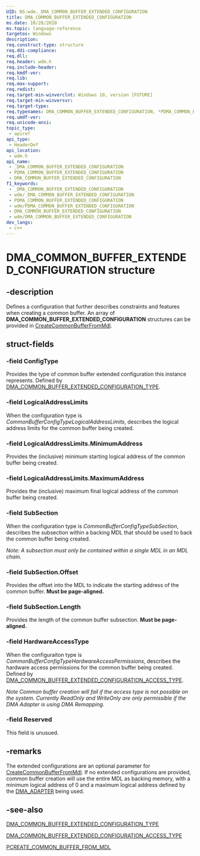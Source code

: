 ```yaml
---
UID: NS:wdm._DMA_COMMON_BUFFER_EXTENDED_CONFIGURATION
title: DMA_COMMON_BUFFER_EXTENDED_CONFIGURATION
ms.date: 10/28/2020
ms.topic: language-reference
targetos: Windows
description:
req.construct-type: structure
req.ddi-compliance:
req.dll:
req.header: wdm.h
req.include-header:
req.kmdf-ver:
req.lib:
req.max-support:
req.redist:
req.target-min-winverclnt: Windows 10, version [FUTURE]
req.target-min-winversvr:
req.target-type:
req.typenames: DMA_COMMON_BUFFER_EXTENDED_CONFIGURATION, *PDMA_COMMON_BUFFER_EXTENDED_CONFIGURATION
req.umdf-ver:
req.unicode-ansi:
topic_type:
 - apiref
api_type:
 - HeaderDef
api_location:
 - wdm.h
api_name:
 - _DMA_COMMON_BUFFER_EXTENDED_CONFIGURATION
 - PDMA_COMMON_BUFFER_EXTENDED_CONFIGURATION
 - DMA_COMMON_BUFFER_EXTENDED_CONFIGURATION
f1_keywords:
 - _DMA_COMMON_BUFFER_EXTENDED_CONFIGURATION
 - wdm/_DMA_COMMON_BUFFER_EXTENDED_CONFIGURATION
 - PDMA_COMMON_BUFFER_EXTENDED_CONFIGURATION
 - wdm/PDMA_COMMON_BUFFER_EXTENDED_CONFIGURATION
 - DMA_COMMON_BUFFER_EXTENDED_CONFIGURATION
 - wdm/DMA_COMMON_BUFFER_EXTENDED_CONFIGURATION
dev_langs:
 - c++
---
```


# DMA_COMMON_BUFFER_EXTENDED_CONFIGURATION structure

## -description

Defines a configuration that further describes constraints and features when creating a common buffer. An array of **DMA_COMMON_BUFFER_EXTENDED_CONFIGURATION** structures can be provided in [CreateCommonBufferFromMdl](nc-wdm-pcreate-common-buffer-from-mdl.md).

## struct-fields

### -field ConfigType

Provides the type of common buffer extended configuration this instance represents. Defined by [DMA_COMMON_BUFFER_EXTENDED_CONFIGURATION_TYPE](ne-wdm-_dma_common_buffer_extended_configuration_type.md).

### -field LogicalAddressLimits

When the configuration type is *CommonBufferConfigTypeLogicalAddressLimits*, describes the logical address limits for the common buffer being created.

### -field LogicalAddressLimits.MinimumAddress

Provides the (inclusive) minimum starting logical address of the common buffer being created.

### -field LogicalAddressLimits.MaximumAddress

Provides the (inclusive) maximum final logical address of the common buffer being created.

### -field SubSection

When the configuration type is *CommonBufferConfigTypeSubSection*, describes the subsection within a backing MDL that should be used to back the common buffer being created.

*Note: A subsection must only be contained within a single MDL in an MDL chain.*

### -field SubSection.Offset

Provides the offset into the MDL to indicate the starting address of the common buffer. **Must be page-aligned.**

### -field SubSection.Length

Provides the length of the common buffer subsection. **Must be page-aligned.**

### -field HardwareAccessType

When the configuraiton type is *CommonBufferConfigTypeHardwareAccessPermissions*, describes the hardware access permissions for the common buffer being created. Defined by [DMA_COMMON_BUFFER_EXTENDED_CONFIGURATION_ACCESS_TYPE](ne-wdm-_dma_common_buffer_extended_configuration_access_type.md).

*Note Common buffer creation will fail if the access type is not possible on the system. Currently ReadOnly and WriteOnly are only permissible if the DMA Adapter is using DMA Remapping.*

### -field Reserved

This field is unusued.

## -remarks

The extended configurations are an optional parameter for [CreateCommonBufferFromMdl](nc-wdm-pcreate-common-buffer-from-mdl.md). If no extended configurations are provided, common buffer creation will use the entire MDL as backing memory, with a minimum logical address of 0 and a maximum logical address defined by the [DMA_ADAPTER](ns-wdm-_dma_adapter.md) being used.

## -see-also

[DMA_COMMON_BUFFER_EXTENDED_CONFIGURATION_TYPE](ne-wdm-_dma_common_buffer_extended_configuration_type.md)

[DMA_COMMON_BUFFER_EXTENDED_CONFIGURATION_ACCESS_TYPE](ne-wdm-_dma_common_buffer_extended_configuration_access_type.md)

[PCREATE_COMMON_BUFFER_FROM_MDL](nc-wdm-pcreate-common-buffer-from-mdl.md)

